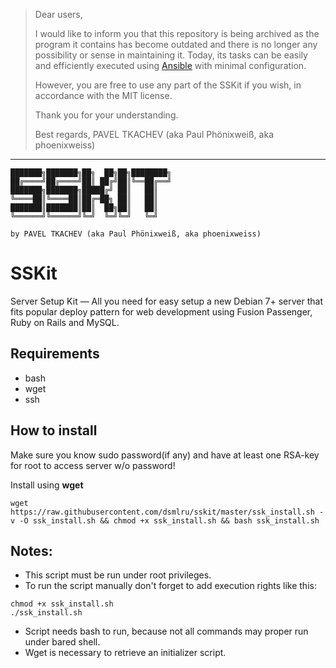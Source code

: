 > Dear users,
> 
> I would like to inform you that this repository is being archived as the program it contains has become outdated and there is no longer any possibility or sense in maintaining it. Today, its tasks can be easily and efficiently executed using [Ansible](https://github.com/ansible/ansible) with minimal configuration.
> 
> However, you are free to use any part of the SSKit if you wish, in accordance with the MIT license.
> 
> Thank you for your understanding.
> 
> Best regards,
> PAVEL TKACHEV (aka Paul Phönixweiß, aka phoenixweiss)

---

```
███████╗███████╗██╗  ██╗██╗████████╗
██╔════╝██╔════╝██║ ██╔╝██║╚══██╔══╝
███████╗███████╗█████╔╝ ██║   ██║
╚════██║╚════██║██╔═██╗ ██║   ██║
███████║███████║██║  ██╗██║   ██║
╚══════╝╚══════╝╚═╝  ╚═╝╚═╝   ╚═╝

by PAVEL TKACHEV (aka Paul Phönixweiß, aka phoenixweiss)
```

# SSKit
Server Setup Kit — All you need for easy setup a new Debian 7+ server that fits popular deploy pattern for web development using Fusion Passenger, Ruby on Rails and MySQL.

## Requirements

- bash
- wget
- ssh

## How to install

Make sure you know sudo password(if any) and have at least one RSA-key for root to access server w/o password!

Install using __wget__

```
wget https://raw.githubusercontent.com/dsmlru/sskit/master/ssk_install.sh -v -O ssk_install.sh && chmod +x ssk_install.sh && bash ssk_install.sh
```

## Notes:

- This script must be run under root privileges.
- To run the script manually don't forget to add execution rights like this:

```
chmod +x ssk_install.sh
./ssk_install.sh
```
- Script needs bash to run, because not all commands may proper run under bared shell.
- Wget is necessary to retrieve an initializer script.
